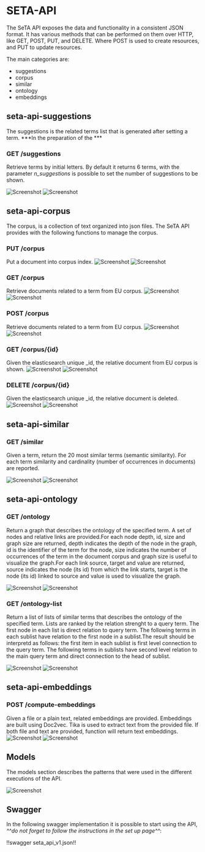 # SETA-API

The SeTA API exposes the data and functionality in a consistent JSON format. It has various methods that can be performed on them over HTTP, like GET, POST, PUT, and DELETE. Where POST is used to create resources, and PUT to update resources.

The main categories are:    
- suggestions    
- corpus     
- similar      
- ontology       
- embeddings        

 
## seta-api-suggestions

The suggestions is the related terms list that is generated after setting a term. ***In the preparation of the ***

### GET /suggestions

Retrieve terms by initial letters. By default it returns 6 terms, with the parameter *n_suggestions* is possible to set the number of suggestions to be shown.
    
![Screenshot](../img/get-suggestions.png)
![Screenshot](../img/get-suggestions-result.png)



## seta-api-corpus
The corpus, is a collection of text organized into json files. The SeTA API provides with the following functions to manage the corpus.

### PUT /corpus
Put a document into corpus index.
![Screenshot](../img/put-corpus.png)
![Screenshot](../img/put-corpus-result.png)

### GET /corpus
Retrieve documents related to a term from EU corpus.
![Screenshot](../img/get-corpus.png)
![Screenshot](../img/get-corpus-result.png)


### POST /corpus
Retrieve documents related to a term from EU corpus.
![Screenshot](../img/post-corpus.png)
![Screenshot](../img/post-corpus-result.png)

### GET /corpus/{id}
Given the elasticsearch unique _id, the relative document from EU corpus is shown.
![Screenshot](../img/get-corpus-id.png)
![Screenshot](../img/get-corpus-id-result.png)

### DELETE /corpus/{id}

Given the elasticsearch unique _id, the relative document is deleted.
![Screenshot](../img/delete-corpus-id.png)
![Screenshot](../img/delete-corpus-id-result.png)

## seta-api-similar

### GET /similar     
Given a term, return the 20 most similar terms (semantic similarity). For each term similarity and cardinality (number of occurrences in documents) are reported.

![Screenshot](../img/get-similar.png)
![Screenshot](../img/get-similar-results.png)


## seta-api-ontology

### GET /ontology

Return a graph that describes the ontology of the specified term. A set of nodes and relative links are provided.For each node depth, id, size and graph size are returned, depth indicates the depth of the node in the graph, id is the identifier of the term for the node, size indicates the number of occurrences of the term in the document corpus and graph size is useful to visualize the graph.For each link source, target and value are returned, source indicates the node (its id) from which the link starts, target is the node (its id) linked to source and value is used to visualize the graph.

![Screenshot](../img/get-ontology.png)
![Screenshot](../img/get-ontology-results.png)



### GET /ontology-list

Return a list of lists of similar terms that describes the ontology of the specified term. Lists are ranked by the relation strenght to a query term. The first node in each list is direct relation to query term. The following terms in each sublist have relation to the first node in a sublist.The result should be interpretd as follows: the first item in each sublist is first level connection to the query term. The following terms in sublists have second level relation to the main query term and direct connection to the head of sublist.

![Screenshot](../img/get-ontology-list.png)
![Screenshot](../img/get-ontology-list-results.png)



## seta-api-embeddings

### POST /compute-embeddings
Given a file or a plain text, related embeddings are provided. Embeddings are built using Doc2vec. Tika is used to extract text from the provided file. If both file and text are provided, function will return text embeddings.
![Screenshot](../img/post-compute-embeddings.png)
![Screenshot](../img/post-compute-embeddings-results.png)


## Models

The models section describes the patterns that were used in the different executions of the API.

![Screenshot](../img/models.png)

## Swagger

In the following swagger implementation it is possible to start using the API, *^^do not forget to follow the instructions in the set up page^^*:

!!swagger seta_api_v1.json!!